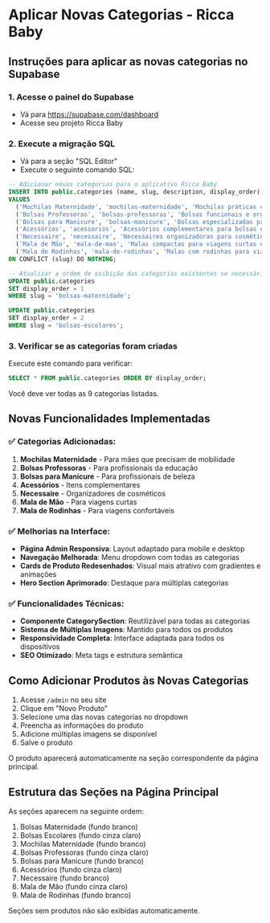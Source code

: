 # Aplicar Novas Categorias - Ricca Baby

## Instruções para aplicar as novas categorias no Supabase

### 1. Acesse o painel do Supabase
- Vá para https://supabase.com/dashboard
- Acesse seu projeto Ricca Baby

### 2. Execute a migração SQL
- Vá para a seção "SQL Editor"
- Execute o seguinte comando SQL:

```sql
-- Adicionar novas categorias para o aplicativo Ricca Baby
INSERT INTO public.categories (name, slug, description, display_order) 
VALUES 
  ('Mochilas Maternidade', 'mochilas-maternidade', 'Mochilas práticas e elegantes para mães em movimento', 3),
  ('Bolsas Professoras', 'bolsas-professoras', 'Bolsas funcionais e organizadas para profissionais da educação', 4),
  ('Bolsas para Manicure', 'bolsas-manicure', 'Bolsas especializadas para profissionais de manicure e pedicure', 5),
  ('Acessórios', 'acessorios', 'Acessórios complementares para bolsas e necessidades diárias', 6),
  ('Necessaire', 'necessaire', 'Necessaires organizadoras para cosméticos e itens pessoais', 7),
  ('Mala de Mão', 'mala-de-mao', 'Malas compactas para viagens curtas e uso diário', 8),
  ('Mala de Rodinhas', 'mala-de-rodinhas', 'Malas com rodinhas para viagens confortáveis e práticas', 9)
ON CONFLICT (slug) DO NOTHING;

-- Atualizar a ordem de exibição das categorias existentes se necessário
UPDATE public.categories 
SET display_order = 1 
WHERE slug = 'bolsas-maternidade';

UPDATE public.categories 
SET display_order = 2 
WHERE slug = 'bolsas-escolares';
```

### 3. Verificar se as categorias foram criadas
Execute este comando para verificar:

```sql
SELECT * FROM public.categories ORDER BY display_order;
```

Você deve ver todas as 9 categorias listadas.

## Novas Funcionalidades Implementadas

### ✅ Categorias Adicionadas:
1. **Mochilas Maternidade** - Para mães que precisam de mobilidade
2. **Bolsas Professoras** - Para profissionais da educação
3. **Bolsas para Manicure** - Para profissionais de beleza
4. **Acessórios** - Itens complementares
5. **Necessaire** - Organizadores de cosméticos
6. **Mala de Mão** - Para viagens curtas
7. **Mala de Rodinhas** - Para viagens confortáveis

### ✅ Melhorias na Interface:
- **Página Admin Responsiva**: Layout adaptado para mobile e desktop
- **Navegação Melhorada**: Menu dropdown com todas as categorias
- **Cards de Produto Redesenhados**: Visual mais atrativo com gradientes e animações
- **Hero Section Aprimorado**: Destaque para múltiplas categorias

### ✅ Funcionalidades Técnicas:
- **Componente CategorySection**: Reutilizável para todas as categorias
- **Sistema de Múltiplas Imagens**: Mantido para todos os produtos
- **Responsividade Completa**: Interface adaptada para todos os dispositivos
- **SEO Otimizado**: Meta tags e estrutura semântica

## Como Adicionar Produtos às Novas Categorias

1. Acesse `/admin` no seu site
2. Clique em "Novo Produto"
3. Selecione uma das novas categorias no dropdown
4. Preencha as informações do produto
5. Adicione múltiplas imagens se disponível
6. Salve o produto

O produto aparecerá automaticamente na seção correspondente da página principal.

## Estrutura das Seções na Página Principal

As seções aparecem na seguinte ordem:
1. Bolsas Maternidade (fundo branco)
2. Bolsas Escolares (fundo cinza claro)
3. Mochilas Maternidade (fundo branco)
4. Bolsas Professoras (fundo cinza claro)
5. Bolsas para Manicure (fundo branco)
6. Acessórios (fundo cinza claro)
7. Necessaire (fundo branco)
8. Mala de Mão (fundo cinza claro)
9. Mala de Rodinhas (fundo branco)

Seções sem produtos não são exibidas automaticamente.